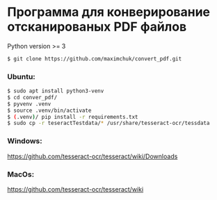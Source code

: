 # Программа для конверирование отсканированых PDF файлов
Python version >= 3
```sh
$ git clone https://github.com/maximchuk/convert_pdf.git
```

### Ubuntu:
```sh
$ sudo apt install python3-venv
$ cd conver_pdf/
$ pyvenv .venv
$ source .venv/bin/activate
$ (.venv)/ pip install -r requirements.txt
$ sudo cp -r teseractTestdata/* /usr/share/tesseract-ocr/tessdata
```


### Windows:

https://github.com/tesseract-ocr/tesseract/wiki/Downloads

### MacOs:

https://github.com/tesseract-ocr/tesseract/wiki
